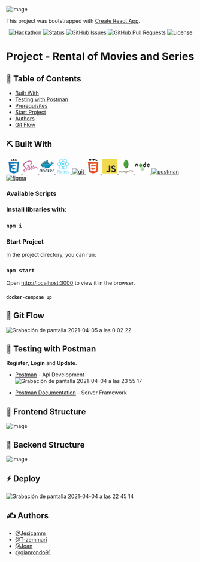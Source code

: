 ![image](https://user-images.githubusercontent.com/56218293/113519044-31e44100-958a-11eb-9e65-20bf8205ac1a.png)

This project was bootstrapped with [Create React App](https://github.com/facebook/create-react-app).

<div align="center">

[![Hackathon](https://img.shields.io/badge/hackathon-name-orange.svg)](http://hackathon.url.com) [![Status](https://img.shields.io/badge/status-active-success.svg)]() [![GitHub Issues](https://img.shields.io/github/issues/kylelobo/The-Documentation-Compendium.svg)](https://github.com/kylelobo/The-Documentation-Compendium/issues) [![GitHub Pull Requests](https://img.shields.io/github/issues-pr/kylelobo/The-Documentation-Compendium.svg)](https://github.com/kylelobo/The-Documentation-Compendium/pulls) [![License](https://img.shields.io/badge/license-MIT-blue.svg)](LICENSE.md)

</div>

# Project - Rental of Movies and Series


## 📝 Table of Contents

- [Built With](#built)
- [Testing with Postman](#testing)
- [Prerequisites](#prerequisites)
- [Start Project](#start-project)
- [Authors](#authors)
- [Git Flow](#gitFlow)

## ⛏️ Built With <a name = "built"></a>
<p align="left"> 
<a href="https://www.w3schools.com/css/" target="_blank"> <img src="https://raw.githubusercontent.com/devicons/devicon/master/icons/css3/css3-original-wordmark.svg" alt="css3" width="40" height="40"/> </a> 
<a href="https://sass-lang.com" target="_blank"> <img src="https://raw.githubusercontent.com/devicons/devicon/master/icons/sass/sass-original.svg" alt="sass" width="40" height="40"/> </a> 
<a href="https://www.docker.com/" target="_blank"> <img src="https://raw.githubusercontent.com/devicons/devicon/master/icons/docker/docker-original-wordmark.svg" alt="docker" width="40" height="40"/> </a> 
<a href="https://reactjs.org/" target="_blank"> <img src="https://raw.githubusercontent.com/devicons/devicon/master/icons/react/react-original-wordmark.svg" alt="react" width="40" height="40"/> </a>
<a href="https://git-scm.com/" target="_blank"> <img src="https://www.vectorlogo.zone/logos/git-scm/git-scm-icon.svg" alt="git" width="40" height="40"/> </a> 
<a href="https://www.w3.org/html/" target="_blank"> <img src="https://raw.githubusercontent.com/devicons/devicon/master/icons/html5/html5-original-wordmark.svg" alt="html5" width="40" height="40"/> </a> 
<a href="https://developer.mozilla.org/en-US/docs/Web/JavaScript" target="_blank"> <img src="https://raw.githubusercontent.com/devicons/devicon/master/icons/javascript/javascript-original.svg" alt="javascript" width="40" height="40"/> </a> 
<a href="https://www.mongodb.com/" target="_blank"> <img src="https://raw.githubusercontent.com/devicons/devicon/master/icons/mongodb/mongodb-original-wordmark.svg" alt="mongodb" width="40" height="40"/> </a> 
<a href="https://nodejs.org" target="_blank"> <img src="https://raw.githubusercontent.com/devicons/devicon/master/icons/nodejs/nodejs-original-wordmark.svg" alt="nodejs" width="40" height="40"/> </a> 
<a href="https://postman.com" target="_blank"> <img src="https://www.vectorlogo.zone/logos/getpostman/getpostman-icon.svg" alt="postman" width="40" height="40"/> </a> 
<a href="https://www.figma.com/" target="_blank"> <img src="https://www.vectorlogo.zone/logos/figma/figma-icon.svg" alt="figma" width="40" height="40"/> </a>
</p>

### Available Scripts <a name="prerequisites"></a>

### Install libraries with:
### `npm i`

### Start Project <a name="start-project"></a>

In the project directory, you can run:
### `npm start`
Open [http://localhost:3000](http://localhost:3000) to view it in the browser.

#### `docker-compose up`

## :dart: Git Flow <a name = "gitFlow"></a>
![Grabación de pantalla 2021-04-05 a las 0 02 22](https://user-images.githubusercontent.com/56218293/113522618-6106ac80-95a2-11eb-9c46-43d869b0a426.gif)

## 🎈 Testing with Postman <a name="testing"></a>

**Register**,  **Login** and **Update**.
- [Postman](https://www.postman.com/) - Api Development 
![Grabación de pantalla 2021-04-04 a las 23 55 17](https://user-images.githubusercontent.com/74936966/113522555-be4e2e00-95a1-11eb-9943-fc993844dd9e.gif)


- [Postman Documentation](https://documenter.getpostman.com/view/14677557/Tz5jfLn7) - Server Framework

<!-- ![Grabación de pantalla 2021-03-07 a las 17 24 09](https://user-images.githubusercontent.com/56218293/110247046-74eecc80-7f6a-11eb-87fb-cedc016b14c2.gif) -->

## :pushpin: Frontend Structure
![image](https://user-images.githubusercontent.com/56218293/113520911-71b12580-9596-11eb-9064-f331c03ce836.png)


## :pushpin: Backend Structure
![image](https://user-images.githubusercontent.com/56218293/113520712-66112f00-9595-11eb-8fb4-69fd50a97803.png)


<!-- ![Grabación de pantalla 2021-03-08 a las 10 19 52](https://user-images.githubusercontent.com/56218293/110301700-ad3cec00-7ff8-11eb-8511-5abb09cd8c3b.gif) -->


## :zap: Deploy
![Grabación de pantalla 2021-04-04 a las 22 45 14](https://user-images.githubusercontent.com/56218293/113521107-b38e9b80-9597-11eb-8053-3b10f6bcba14.gif)

## ✍️ Authors <a name = "authors"></a>
- [@Jesicamm](https://github.com/Jesicamm)
- [@T-zemmari](https://github.com/T-zemmari)
- [@Joan](https://github.com/joanbatiste)
- [@gianrondo91](https://github.com/GianRondo91)
